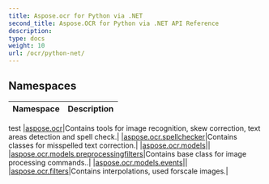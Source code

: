 ```yaml
---
title: Aspose.ocr for Python via .NET
second_title: Aspose.OCR for Python via .NET API Reference
description: 
type: docs
weight: 10
url: /ocr/python-net/
---
```


## Namespaces
| Namespace | Description |
| :- | :- |
test
|[aspose.ocr](/ocr/python-net/aspose.ocr/)|Contains tools for image recognition, skew correction, text areas detection and spell check.|
|[aspose.ocr.spellchecker](/ocr/python-net/aspose.ocr.spellchecker/)|Contains classes for misspelled text correction.|
|[aspose.ocr.models](/ocr/python-net/aspose.ocr.models/)||
|[aspose.ocr.models.preprocessingfilters](/ocr/python-net/aspose.ocr.models.preprocessingfilters/)|Contains base class for image processing commands..|
|[aspose.ocr.models.events](/ocr/python-net/aspose.ocr.models.events/)||
|[aspose.ocr.filters](/ocr/python-net/aspose.ocr.filters/)|Contains interpolations, used forscale images.|
